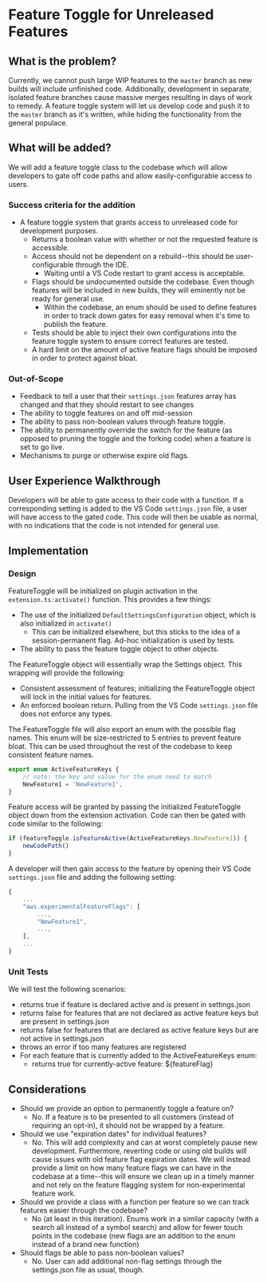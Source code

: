 # Feature Toggle for Unreleased Features

## What is the problem?

Currently, we cannot push large WIP features to the `master` branch as new builds will include unfinished code. Additionally, development in separate, isolated feature branches cause massive merges resulting in days of work to remedy. A feature toggle system will let us develop code and push it to the `master` branch as it's written, while hiding the functionality from the general populace.

## What will be added?

We will add a feature toggle class to the codebase which will allow developers to gate off code paths and allow easily-configurable access to users.

### Success criteria for the addition

-   A feature toggle system that grants access to unreleased code for development purposes.
    -   Returns a boolean value with whether or not the requested feature is accessible.
    -   Access should not be dependent on a rebuild--this should be user-configurable through the IDE.
        -   Waiting until a VS Code restart to grant access is acceptable.
    -   Flags should be undocumented outside the codebase. Even though features will be included in new builds, they will eminently not be ready for general use.
        -   Within the codebase, an enum should be used to define features in order to track down gates for easy removal when it's time to publish the feature.
    -   Tests should be able to inject their own configurations into the feature toggle system to ensure correct features are tested.
    -   A hard limit on the amount of active feature flags should be imposed in order to protect against bloat.

### Out-of-Scope

-   Feedback to tell a user that their `settings.json` features array has changed and that they should restart to see changes
-   The ability to toggle features on and off mid-session
-   The ability to pass non-boolean values through feature toggle.
-   The ability to permanently override the switch for the feature (as opposed to pruning the toggle and the forking code) when a feature is set to go live.
-   Mechanisms to purge or otherwise expire old flags.

## User Experience Walkthrough

Developers will be able to gate access to their code with a function. If a corresponding setting is added to the VS Code `settings.json` file, a user will have access to the gated code. This code will then be usable as normal, with no indications that the code is not intended for general use.

## Implementation

### Design

FeatureToggle will be initialized on plugin activation in the `extension.ts:activate()` function. This provides a few things:

-   The use of the initialized `DefaultSettingsConfiguration` object, which is also initialized in `activate()`
    -   This can be initialized elsewhere, but this sticks to the idea of a session-permanent flag. Ad-hoc initialization is used by tests.
-   The ability to pass the feature toggle object to other objects.

The FeatureToggle object will essentially wrap the Settings object. This wrapping will provide the following:

-   Consistent assessment of features; initializing the FeatureToggle object will lock in the initial values for features.
-   An enforced boolean return. Pulling from the VS Code `settings.json` file does not enforce any types.

The FeatureToggle file will also export an enum with the possible flag names. This enum will be size-restricted to 5 entries to prevent feature bloat. This can be used throughout the rest of the codebase to keep consistent feature names.

```typescript
export enum ActiveFeatureKeys {
    // note: the key and value for the enum need to match
    NewFeature1 = 'NewFeature1',
}
```

Feature access will be granted by passing the initialized FeatureToggle object down from the extension activation. Code can then be gated with code similar to the following:

```typescript
if (featureToggle.isFeatureActive(ActiveFeatureKeys.NewFeature1)) {
    newCodePath()
}
```

A developer will then gain access to the feature by opening their VS Code `settings.json` file and adding the following setting:

```javascript
{
    ...
    "aws.experimentalFeatureFlags": [
        ...,
        "NewFeature1",
        ...,
    ],
    ...
}
```

### Unit Tests

We will test the following scenarios:

-   returns true if feature is declared active and is present in settings.json
-   returns false for features that are not declared as active feature keys but are present in settings.json
-   returns false for features that are declared as active feature keys but are not active in settings.json
-   throws an error if too many features are registered
-   For each feature that is currently added to the ActiveFeatureKeys enum:
    -   returns true for currently-active feature: ${featureFlag}

## Considerations

-   Should we provide an option to permanently toggle a feature on?
    -   No. If a feature is to be presented to all customers (instead of requiring an opt-in), it should not be wrapped by a feature.
-   Should we use "expiration dates" for individual features?
    -   No. This will add complexity and can at worst completely pause new development. Furthermore, reverting code or using old builds will cause issues with old feature flag expiration dates. We will instead provide a limit on how many feature flags we can have in the codebase at a time--this will ensure we clean up in a timely manner and not rely on the feature flagging system for non-experimental feature work.
-   Should we provide a class with a function per feature so we can track features easier through the codebase?
    -   No (at least in this iteration). Enums work in a similar capacity (with a search all instead of a symbol search) and allow for fewer touch points in the codebase (new flags are an addition to the enum instead of a brand new function)
-   Should flags be able to pass non-boolean values?
    -   No. User can add additional non-flag settings through the settings.json file as usual, though.

